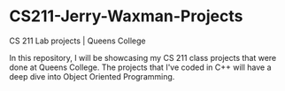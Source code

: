 # CS211-Jerry-Waxman-Projects
CS 211 Lab projects | Queens College

In this repository, I will be showcasing my CS 211 class projects that were done at Queens College. The projects that I've coded in C++ will have a deep dive into Object Oriented Programming.
